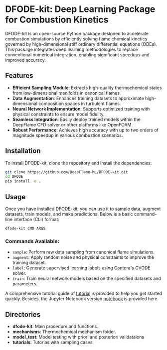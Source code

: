 # DFODE-kit: Deep Learning Package for Combustion Kinetics

DFODE-kit is an open-source Python package designed to accelerate combustion simulations by efficiently solving flame chemical kinetics governed by high-dimensional stiff ordinary differential equations (ODEs). This package integrates deep learning methodologies to replace conventional numerical integration, enabling significant speedups and improved accuracy.

## Features
- **Efficient Sampling Module**: Extracts high-quality thermochemical states from low-dimensional manifolds in canonical flames.
- **Data Augmentation**: Enhances training datasets to approximate high-dimensional composition spaces in turbulent flames.
- **Neural Network Implementation**: Supports optimized training with physical constraints to ensure model fidelity.
- **Seamless Integration**: Easily deploy trained models within the DeepFlame CFD solver or other platforms like OpenFOAM.
- **Robust Performance**: Achieves high accuracy with up to two orders of magnitude speedup in various combustion scenarios.

## Installation
To install DFODE-kit, clone the repository and install the dependencies:

```bash
git clone https://github.com/DeepFlame-ML/DFODE-kit.git
cd DFODE
pip install -e .
```

## Usage
Once you have installed DFODE-kit, you can use it to sample data, augment datasets, train models, and make predictions. Below is a basic command-line interface (CLI) format:

```bash
dfode-kit CMD ARGS
```


### Commands Available:
- `sample`: Perform raw data sampling from canonical flame simulations.
- `augment`: Apply random noise and physical constraints to improve the training dataset.
- `label`: Generate supervised learning labels using Cantera's CVODE solver.
- `train`: Train neural network models based on the specified datasets and parameters.

A comprehensive tutorial guide of [tutorial](https://github.com/DeepFlame-ML/DFODE-kit/blob/main/tutorials/readme.md) is provided to help you get started quickly. Besides, the Jupyter Notebook version [notebook](https://github.com/DeepFlame-ML/DFODE-kit/blob/main/tutorials/oneD_freely_propagating_flame/dfode_kit_tutorial.ipynb) is provided here.


## Directories
- **dfode-kit**: Main procedure and functions.
- **mechanisms**: Thermochemical mechanism folder.
- **model_test**: Model testing with priori and posteriori validataions
- **tutorials**: Tutorias with sampling cases 

